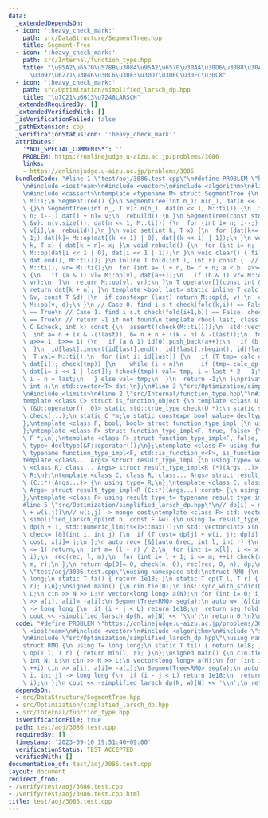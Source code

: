 ```yaml
---
data:
  _extendedDependsOn:
  - icon: ':heavy_check_mark:'
    path: src/DataStructure/SegmentTree.hpp
    title: Segment-Tree
  - icon: ':heavy_check_mark:'
    path: src/Internal/function_type.hpp
    title: "\u95A2\u6570\u578B\u3084\u95A2\u6570\u30AA\u30D6\u30B8\u30A7\u30AF\u30C8\
      \u3092\u6271\u3046\u30C6\u30F3\u30D7\u30EC\u30FC\u30C8"
  - icon: ':heavy_check_mark:'
    path: src/Optimization/simplified_larsch_dp.hpp
    title: "\u7C21\u6613\u7248LARSCH"
  _extendedRequiredBy: []
  _extendedVerifiedWith: []
  _isVerificationFailed: false
  _pathExtension: cpp
  _verificationStatusIcon: ':heavy_check_mark:'
  attributes:
    '*NOT_SPECIAL_COMMENTS*': ''
    PROBLEM: https://onlinejudge.u-aizu.ac.jp/problems/3086
    links:
    - https://onlinejudge.u-aizu.ac.jp/problems/3086
  bundledCode: "#line 1 \"test/aoj/3086.test.cpp\"\n#define PROBLEM \"https://onlinejudge.u-aizu.ac.jp/problems/3086\"\
    \n#include <iostream>\n#include <vector>\n#include <algorithm>\n#line 3 \"src/DataStructure/SegmentTree.hpp\"\
    \n#include <cassert>\ntemplate <typename M> struct SegmentTree {\n using T= typename\
    \ M::T;\n SegmentTree() {}\n SegmentTree(int n_): n(n_), dat(n << 1, M::ti())\
    \ {}\n SegmentTree(int n_, T v): n(n_), dat(n << 1, M::ti()) {\n  for (int i=\
    \ n; i--;) dat[i + n]= v;\n  rebuild();\n }\n SegmentTree(const std::vector<T>\
    \ &v): n(v.size()), dat(n << 1, M::ti()) {\n  for (int i= n; i--;) dat[i + n]=\
    \ v[i];\n  rebuild();\n }\n void set(int k, T x) {\n  for (dat[k+= n]= x; k>>=\
    \ 1;) dat[k]= M::op(dat[(k << 1) | 0], dat[(k << 1) | 1]);\n }\n void unsafe_set(int\
    \ k, T x) { dat[k + n]= x; }\n void rebuild() {\n  for (int i= n; --i;) dat[i]=\
    \ M::op(dat[i << 1 | 0], dat[i << 1 | 1]);\n }\n void clear() { fill(dat.begin(),\
    \ dat.end(), M::ti()); }\n inline T fold(int l, int r) const {  //[l,r)\n  T vl=\
    \ M::ti(), vr= M::ti();\n  for (int a= l + n, b= r + n; a < b; a>>= 1, b>>= 1)\
    \ {\n   if (a & 1) vl= M::op(vl, dat[a++]);\n   if (b & 1) vr= M::op(dat[--b],\
    \ vr);\n  }\n  return M::op(vl, vr);\n }\n T operator[](const int &k) const {\
    \ return dat[k + n]; }\n template <bool last> static inline T calc_op(const T\
    \ &v, const T &d) {\n  if constexpr (last) return M::op(d, v);\n  else return\
    \ M::op(v, d);\n }\n // Case 0. find i s.t check(fold(k,i)) == False, check(fold(k,i+1))\
    \ == True\n // Case 1. find i s.t check(fold(i+1,b)) == False, check(fold(i,b))\
    \ == True\n // return -1 if not found\n template <bool last, class C> int find(const\
    \ C &check, int k) const {\n  assert(!check(M::ti()));\n  std::vector<int> id[2];\n\
    \  int a= n + (k & -(!last)), b= n + n + ((k - n) & -(last));\n  for (; a < b;\
    \ a>>= 1, b>>= 1) {\n   if (a & 1) id[0].push_back(a++);\n   if (b & 1) id[1].push_back(--b);\n\
    \  }\n  id[last].insert(id[last].end(), id[!last].rbegin(), id[!last].rend());\n\
    \  T val= M::ti();\n  for (int i: id[last]) {\n   if (T tmp= calc_op<last>(val,\
    \ dat[i]); check(tmp)) {\n    while (i < n)\n     if (tmp= calc_op<last>(val,\
    \ dat[i= i << 1 | last]); !check(tmp)) val= tmp, i-= last * 2 - 1;\n    return\
    \ i - n + last;\n   } else val= tmp;\n  }\n  return -1;\n }\nprivate:\n const\
    \ int n;\n std::vector<T> dat;\n};\n#line 3 \"src/Optimization/simplified_larsch_dp.hpp\"\
    \n#include <limits>\n#line 2 \"src/Internal/function_type.hpp\"\n#include <type_traits>\n\
    template <class C> struct is_function_object {\n template <class U, int dummy=\
    \ (&U::operator(), 0)> static std::true_type check(U *);\n static std::false_type\
    \ check(...);\n static C *m;\n static constexpr bool value= decltype(check(m))::value;\n\
    };\ntemplate <class F, bool, bool> struct function_type_impl {\n using type= void;\n\
    };\ntemplate <class F> struct function_type_impl<F, true, false> {\n using type=\
    \ F *;\n};\ntemplate <class F> struct function_type_impl<F, false, true> {\n using\
    \ type= decltype(&F::operator());\n};\ntemplate <class F> using function_type_t=\
    \ typename function_type_impl<F, std::is_function_v<F>, is_function_object<F>::value>::type;\n\
    template <class... Args> struct result_type_impl {\n using type= void;\n};\ntemplate\
    \ <class R, class... Args> struct result_type_impl<R (*)(Args...)> {\n using type=\
    \ R;\n};\ntemplate <class C, class R, class... Args> struct result_type_impl<R\
    \ (C::*)(Args...)> {\n using type= R;\n};\ntemplate <class C, class R, class...\
    \ Args> struct result_type_impl<R (C::*)(Args...) const> {\n using type= R;\n\
    };\ntemplate <class F> using result_type_t= typename result_type_impl<function_type_t<F>>::type;\n\
    #line 5 \"src/Optimization/simplified_larsch_dp.hpp\"\n// dp[i] = min_{j<i} (dp[j]\
    \ + w(i,j))\n// w(i,j) -> monge cost\ntemplate <class F> std::vector<result_type_t<F>>\
    \ simplified_larsch_dp(int n, const F &w) {\n using T= result_type_t<F>;\n std::vector<T>\
    \ dp(n + 1, std::numeric_limits<T>::max());\n std::vector<int> x(n + 1);\n auto\
    \ check= [&](int i, int j) {\n  if (T cost= dp[j] + w(i, j); dp[i] > cost) dp[i]=\
    \ cost, x[i]= j;\n };\n auto rec= [&](auto &rec, int l, int r) {\n  if (r - l\
    \ <= 1) return;\n  int m= (l + r) / 2;\n  for (int i= x[l]; i <= x[r]; ++i) check(m,\
    \ i);\n  rec(rec, l, m);\n  for (int i= l + 1; i <= m; ++i) check(r, i);\n  rec(rec,\
    \ m, r);\n };\n return dp[0]= 0, check(n, 0), rec(rec, 0, n), dp;\n}\n#line 7\
    \ \"test/aoj/3086.test.cpp\"\nusing namespace std;\nstruct RMQ {\n using T= long\
    \ long;\n static T ti() { return 1e18; }\n static T op(T l, T r) { return min(l,\
    \ r); }\n};\nsigned main() {\n cin.tie(0);\n ios::sync_with_stdio(0);\n int N,\
    \ L;\n cin >> N >> L;\n vector<long long> a(N);\n for (int i= 0; i < N; ++i) cin\
    \ >> a[i], a[i]= -a[i];\n SegmentTree<RMQ> seg(a);\n auto w= [&](int i, int j)\
    \ -> long long {\n  if (i - j < L) return 1e18;\n  return seg.fold(j, i);\n };\n\
    \ cout << -simplified_larsch_dp(N, w)[N] << '\\n';\n return 0;\n}\n"
  code: "#define PROBLEM \"https://onlinejudge.u-aizu.ac.jp/problems/3086\"\n#include\
    \ <iostream>\n#include <vector>\n#include <algorithm>\n#include \"src/DataStructure/SegmentTree.hpp\"\
    \n#include \"src/Optimization/simplified_larsch_dp.hpp\"\nusing namespace std;\n\
    struct RMQ {\n using T= long long;\n static T ti() { return 1e18; }\n static T\
    \ op(T l, T r) { return min(l, r); }\n};\nsigned main() {\n cin.tie(0);\n ios::sync_with_stdio(0);\n\
    \ int N, L;\n cin >> N >> L;\n vector<long long> a(N);\n for (int i= 0; i < N;\
    \ ++i) cin >> a[i], a[i]= -a[i];\n SegmentTree<RMQ> seg(a);\n auto w= [&](int\
    \ i, int j) -> long long {\n  if (i - j < L) return 1e18;\n  return seg.fold(j,\
    \ i);\n };\n cout << -simplified_larsch_dp(N, w)[N] << '\\n';\n return 0;\n}"
  dependsOn:
  - src/DataStructure/SegmentTree.hpp
  - src/Optimization/simplified_larsch_dp.hpp
  - src/Internal/function_type.hpp
  isVerificationFile: true
  path: test/aoj/3086.test.cpp
  requiredBy: []
  timestamp: '2023-09-10 19:51:40+09:00'
  verificationStatus: TEST_ACCEPTED
  verifiedWith: []
documentation_of: test/aoj/3086.test.cpp
layout: document
redirect_from:
- /verify/test/aoj/3086.test.cpp
- /verify/test/aoj/3086.test.cpp.html
title: test/aoj/3086.test.cpp
---
```

